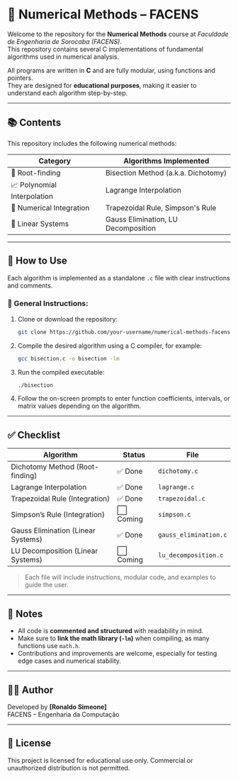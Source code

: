 # 📐 Numerical Methods – FACENS

Welcome to the repository for the **Numerical Methods** course at *Faculdade de Engenharia de Sorocaba (FACENS)*.  
This repository contains several C implementations of fundamental algorithms used in numerical analysis.

All programs are written in **C** and are fully modular, using functions and pointers.  
They are designed for **educational purposes**, making it easier to understand each algorithm step-by-step.

---

## 📚 Contents

This repository includes the following numerical methods:

| Category               | Algorithms Implemented                                      |
|------------------------|-------------------------------------------------------------|
|🧮 Root-finding         | Bisection Method (a.k.a. Dichotomy)                         |
|📈 Polynomial Interpolation | Lagrange Interpolation                               |
|🧾 Numerical Integration | Trapezoidal Rule, Simpson's Rule                         |
|🔢 Linear Systems       | Gauss Elimination, LU Decomposition                        |

---

## 🚀 How to Use

Each algorithm is implemented as a standalone `.c` file with clear instructions and comments.

### 📌 General Instructions:

1. Clone or download the repository:
   ```bash
   git clone https://github.com/your-username/numerical-methods-facens.git
   ```

2. Compile the desired algorithm using a C compiler, for example:
   ```bash
   gcc bisection.c -o bisection -lm
   ```

3. Run the compiled executable:
   ```bash
   ./bisection
   ```

4. Follow the on-screen prompts to enter function coefficients, intervals, or matrix values depending on the algorithm.

---

## ✅ Checklist

| Algorithm                            | Status    | File                 |
|-------------------------------------|-----------|----------------------|
| Dichotomy Method (Root-finding)     | ✅ Done   | `dichotomy.c`        |
| Lagrange Interpolation              | ✅ Done   | `lagrange.c`         |
| Trapezoidal Rule (Integration)      | ✅ Done   | `trapezoidal.c`      |
| Simpson’s Rule (Integration)        | ⬜ Coming | `simpson.c`          |
| Gauss Elimination (Linear Systems)  | ✅ Done   | `gauss_elimination.c`|
| LU Decomposition (Linear Systems)   | ⬜ Coming | `lu_decomposition.c` |

> Each file will include instructions, modular code, and examples to guide the user.

---

## 📌 Notes

- All code is **commented and structured** with readability in mind.
- Make sure to **link the math library (`-lm`)** when compiling, as many functions use `math.h`.
- Contributions and improvements are welcome, especially for testing edge cases and numerical stability.

---

## 👨‍🎓 Author

Developed by **[Ronaldo Simeone]**  
FACENS – Engenharia da Computação

---

## 📄 License

This project is licensed for educational use only. Commercial or unauthorized distribution is not permitted.
